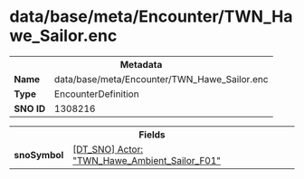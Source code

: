 <h1>data/base/meta/Encounter/TWN_Hawe_Sailor.enc</h1><table><tr><th colspan="100%">Metadata</th></tr><tr><td><b>Name</b></td><td>data/base/meta/Encounter/TWN_Hawe_Sailor.enc</td></tr><tr><td><b>Type</b></td><td>EncounterDefinition</td></tr><tr><td><b>SNO ID</b></td><td>1308216</td></tr></table>

<table><tr><th colspan="100%">Fields</th></tr><tr><td><b>snoSymbol</b></td><td><a href="..\Actor\TWN_Hawe_Ambient_Sailor_F01.acr">[DT_SNO] Actor: "TWN_Hawe_Ambient_Sailor_F01"</a></td></tr></table>

